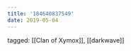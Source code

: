 ```yaml
---
title: '184640837549'
date: 2019-05-04
---
```

tagged: [[Clan of Xymox]], [[darkwave]]
<iframe frameborder="0" height="1" id="ga_target" scrolling="no" style="background-color:transparent; overflow:hidden; position:absolute; top:0; left:0; z-index:9999;" width="1"></iframe>